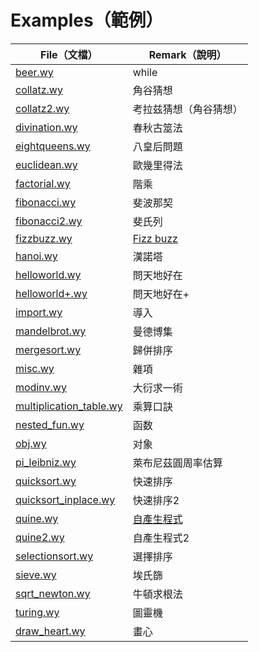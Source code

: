 
# Examples（範例）

| File（文檔）                       | Remark（說明）          |
| --------------------------       | ----------------------- |
| [beer.wy][3]                     | while                   |
| [collatz.wy][4]                  | 角谷猜想                |
| [collatz2.wy][5]                 | 考拉兹猜想（角谷猜想）  |
| [divination.wy][6]               | 春秋古筮法              |
| [eightqueens.wy][7]              | 八皇后問題              |
| [euclidean.wy][8]                | 歐幾里得法              |
| [factorial.wy][9]                | 階乘                    |
| [fibonacci.wy][10]               | 斐波那契                |
| [fibonacci2.wy][11]              | 斐氏列                  |
| [fizzbuzz.wy][12]                | [Fizz buzz][1]          |
| [hanoi.wy][13]                   | 漢諾塔                  |
| [helloworld.wy][14]              | 問天地好在              |
| [helloworld+.wy][15]             | 問天地好在+             |
| [import.wy][16]                  | 導入                    |
| [mandelbrot.wy][17]              | 曼德博集                |
| [mergesort.wy][18]               | 歸併排序                |
| [misc.wy][19]              	   | 雜項                    |
| [modinv.wy][20]                  | 大衍求一術              |
| [multiplication_table.wy][21]    | 乘算口訣                |
| [nested_fun.wy][22]              | 函数                    |
| [obj.wy][23]                     | 对象                    |
| [pi_leibniz.wy][24]              | 萊布尼茲圓周率估算      |
| [quicksort.wy][25]               | 快速排序                |
| [quicksort_inplace.wy][26]       | 快速排序2               |
| [quine.wy][27]                   | [自產生程式][2]         |
| [quine2.wy][28]                  | 自產生程式2             |
| [selectionsort.wy][29]           | 選擇排序                |
| [sieve.wy][30]                   | 埃氏篩                  |
| [sqrt_newton.wy][31]             | 牛頓求根法              |
| [turing.wy][32]                  | 圖靈機                  |
| [draw_heart.wy][33]               | 畫心                    |

[1]: https://en.wikipedia.org/wiki/Fizz_buzz "Fizz buzz"
[2]: https://zh.wikipedia.org/wiki/自產生程式 "自產生程式"
[3]: beer.wy
[4]: collatz.wy
[5]: collatz2.wy
[6]: divination.wy
[7]: eightqueens.wy
[8]: euclidean.wy
[9]: factorial.wy
[10]: fibonacci.wy
[11]: fibonacci2.wy
[12]: fizzbuzz.wy
[13]: hanoi.wy
[14]: helloworld.wy
[15]: helloworld+.wy
[16]: import.wy
[17]: mandelbrot.wy
[18]: mergesort.wy
[19]: misc.wy
[20]: modinv.wy
[21]: multiplication_table.wy
[22]: nested_fun.wy
[23]: obj.wy
[24]: pi_leobniz.wy
[25]: quicksort.wy
[26]: quicksort_inplace.wy
[27]: quine.wy
[28]: quine2.wy
[29]: selectionsort.wy
[30]: sieve.wy
[31]: sqrt_newton.wy
[32]: turing.wy
[33]: draw_heart.wy